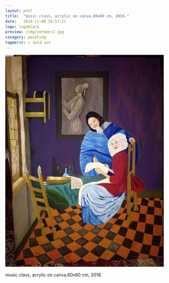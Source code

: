 ```yaml
---
layout: post
title:  "music class, acrylic on canva,80x60 cm, 2018."
date:   2019-11-08 19:57:21
logo: logoblack
preview: /img/vermeer2.jpg
category: painting
tagmerit: 🔥 Sold out
---
```


![Picture 1](/img/vermeer2.jpg) 


music class, acrylic on canva,80x60 cm, 2018.

